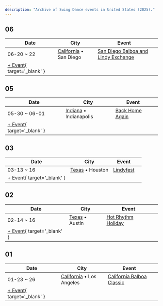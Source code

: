 ```yaml
---
description: "Archive of Swing Dance events in United States (2025)."
---
```


## 06

| Date | City | Event | |
| --- | --- | --- | --- |
| 06-20 ~ 22 | [California](by_city.md#california) • San Diego | [San Diego Balboa and Lindy Exchange](san-diego-balboa-and-lindy-exchange-2025.md) |  |
| [+ Event](https://github.com/swingdance/events/issues/new?assignees=&labels=add+event&projects=&template=02-add_entity.yml&title=%5B2025%2Fus%5D%20%3CName%3E&region=us&province=&city=&org_id=&date_starts=2025-06-&date_ends=2025-06-){ target='_blank' }

## 05

| Date | City | Event | |
| --- | --- | --- | --- |
| 05-30 ~ 06-01 | [Indiana](by_city.md#indiana) • Indianapolis | [Back Home Again](back-home-again-2025.md) |  |
| [+ Event](https://github.com/swingdance/events/issues/new?assignees=&labels=add+event&projects=&template=02-add_entity.yml&title=%5B2025%2Fus%5D%20%3CName%3E&region=us&province=&city=&org_id=&date_starts=2025-05-&date_ends=2025-05-){ target='_blank' }

## 03

| Date | City | Event | |
| --- | --- | --- | --- |
| 03-13 ~ 16 | [Texas](by_city.md#texas) • Houston | [Lindyfest](lindyfest-2025.md) |  |
| [+ Event](https://github.com/swingdance/events/issues/new?assignees=&labels=add+event&projects=&template=02-add_entity.yml&title=%5B2025%2Fus%5D%20%3CName%3E&region=us&province=&city=&org_id=&date_starts=2025-03-&date_ends=2025-03-){ target='_blank' }

## 02

| Date | City | Event | |
| --- | --- | --- | --- |
| 02-14 ~ 16 | [Texas](by_city.md#texas) • Austin | [Hot Rhythm Holiday](hot-rhythm-holiday-2025.md) |  |
| [+ Event](https://github.com/swingdance/events/issues/new?assignees=&labels=add+event&projects=&template=02-add_entity.yml&title=%5B2025%2Fus%5D%20%3CName%3E&region=us&province=&city=&org_id=&date_starts=2025-02-&date_ends=2025-02-){ target='_blank' }

## 01

| Date | City | Event | |
| --- | --- | --- | --- |
| 01-23 ~ 26 | [California](by_city.md#california) • Los Angeles | [California Balboa Classic](california-balboa-classic-2025.md) |  |
| [+ Event](https://github.com/swingdance/events/issues/new?assignees=&labels=add+event&projects=&template=02-add_entity.yml&title=%5B2025%2Fus%5D%20%3CName%3E&region=us&province=&city=&org_id=&date_starts=2025-01-&date_ends=2025-01-){ target='_blank' }
